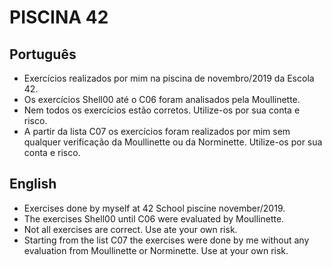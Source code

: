 # PISCINA 42
## Português
- Exercícios realizados por mim na piscina de novembro/2019 da Escola 42.
- Os exercícios Shell00 até o C06 foram analisados pela Moullinette.
- Nem todos os exercícios estão corretos. Utilize-os por sua conta e risco.
- A partir da lista C07 os exercícios foram realizados por mim sem qualquer verificação da Moullinette ou da Norminette. Utilize-os por sua conta e risco.

## English
- Exercises done by myself at 42 School  piscine november/2019.
- The exercises Shell00 until C06 were evaluated by Moullinette.
- Not all exercises are correct. Use ate your own risk.
- Starting from the list C07 the exercises were done by me without any evaluation from Moullinette or Norminette. Use at your own risk.
